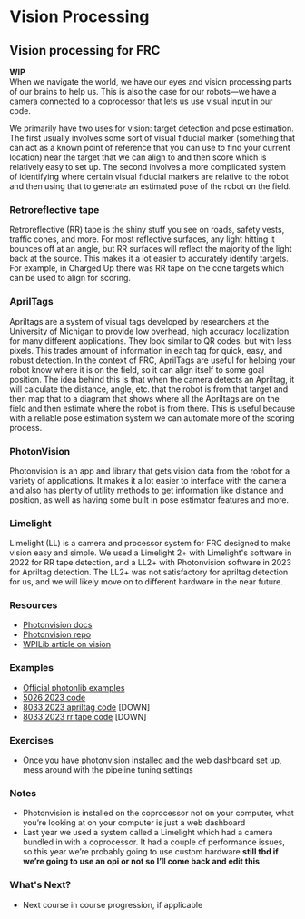 # Vision Processing

## Vision processing for FRC

**WIP**  
When we navigate the world, we have our eyes and vision processing parts of our brains to help us.
This is also the case for our robots—we have a camera connected to a coprocessor that lets us use visual input in our code.

We primarily have two uses for vision: target detection and pose estimation.
The first usually involves some sort of visual fiducial marker (something that can act as a known point of reference that you can use to find your current location) near the target that we can align to and then score which is relatively easy to set up.
The second involves a more complicated system of identifying where certain visual fiducial markers are relative to the robot and then using that to generate an estimated pose of the robot on the field.

### Retroreflective tape

Retroreflective (RR) tape is the shiny stuff you see on roads, safety vests, traffic cones, and more.
For most reflective surfaces, any light hitting it bounces off at an angle, but RR surfaces will reflect the majority of the light back at the source.
This makes it a lot easier to accurately identify targets.
For example, in Charged Up there was RR tape on the cone targets which can be used to align for scoring.

### AprilTags

Apriltags are a system of visual tags developed by researchers at the University of Michigan to provide low overhead, high accuracy localization for many different applications.
They look similar to QR codes, but with less pixels.
This trades amount of information in each tag for quick, easy, and robust detection.
In the context of FRC, AprilTags are useful for helping your robot know where it is on the field, so it can align itself to some goal position.
The idea behind this is that when the camera detects an Apriltag, it will calculate the distance, angle, etc. that the robot is from that target and then map that to a diagram that shows where all the Apriltags are on the field and then estimate where the robot is from there.
This is useful because with a reliable pose estimation system we can automate more of the scoring process.

### PhotonVision

Photonvision is an app and library that gets vision data from the robot for a variety of applications.
It makes it a lot easier to interface with the camera and also has plenty of utility methods to get information like distance and position, as well as having some built in pose estimator features and more.

### Limelight

Limelight (LL) is a camera and processor system for FRC designed to make vision easy and simple.
We used a Limelight 2+ with Limelight's software in 2022 for RR tape detection, and a LL2+ with Photonvision software in 2023 for Apriltag detection.
The LL2+ was not satisfactory for apriltag detection for us, and we will likely move on to different hardware in the near future.

### Resources

- [Photonvision docs](https://docs.photonvision.org/en/latest/index.html)
- [Photonvision repo](https://github.com/PhotonVision/photonvision)
- [WPILib article on vision](https://docs.wpilib.org/en/stable/docs/software/vision-processing/index.html)

### Examples

- [Official photonlib examples](https://github.com/PhotonVision/photonvision/tree/master/photonlib-java-examples)
- [5026 2023 code](https://github.com/Iron-Panthers/FRC-2023/blob/037d52ac93f4e46a2518491acd2e195d429d6dbd/src/main/java/frc/robot/subsystems/VisionSubsystem.java)
- [8033 2023 apriltag code](https://github.com/HighlanderRobotics/Charged-Up/blob/main/src/main/java/frc/robot/subsystems/ApriltagVisionSubsystem.java) [DOWN]
- [8033 2023 rr tape code](https://github.com/HighlanderRobotics/Charged-Up/blob/main/src/main/java/frc/robot/subsystems/TapeVisionSubsystem.java) [DOWN]

### Exercises

- Once you have photonvision installed and the web dashboard set up, mess around with the pipeline tuning settings
  

### Notes

- Photonvision is installed on the coprocessor not on your computer, what you’re looking at on your computer is just a web dashboard
- Last year we used a system called a Limelight which had a camera bundled in with a coprocessor. It had a couple of performance issues, so this year we’re probably going to use custom hardware **still tbd if we’re going to use an opi or not so I’ll come back and edit this**

### What's Next?

- Next course in course progression, if applicable

